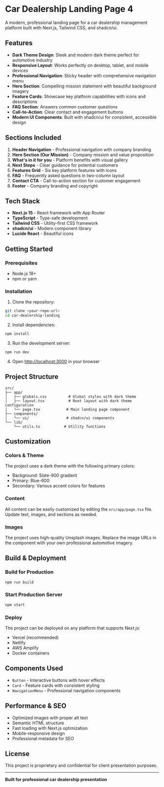 # Car Dealership Landing Page 4
A modern, professional landing page for a car dealership management platform built with Next.js, Tailwind CSS, and shadcn/ui.


## Features

- **Dark Theme Design**: Sleek and modern dark theme perfect for automotive industry
- **Responsive Layout**: Works perfectly on desktop, tablet, and mobile devices
- **Professional Navigation**: Sticky header with comprehensive navigation menu
- **Hero Section**: Compelling mission statement with beautiful background imagery
- **Feature Cards**: Showcase key platform capabilities with icons and descriptions
- **FAQ Section**: Answers common customer questions
- **Call-to-Action**: Clear contact and engagement buttons
- **Modern UI Components**: Built with shadcn/ui for consistent, accessible design

## Sections Included

1. **Header Navigation** - Professional navigation with company branding
2. **Hero Section (Our Mission)** - Company mission and value proposition
3. **What's in it for you** - Platform benefits with visual gallery
4. **Next Steps** - Clear guidance for potential customers
5. **Features Grid** - Six key platform features with icons
6. **FAQ** - Frequently asked questions in two-column layout
7. **Contact CTA** - Call-to-action section for customer engagement
8. **Footer** - Company branding and copyright

## Tech Stack

- **Next.js 15** - React framework with App Router
- **TypeScript** - Type-safe development
- **Tailwind CSS** - Utility-first CSS framework
- **shadcn/ui** - Modern component library
- **Lucide React** - Beautiful icons

## Getting Started

### Prerequisites

- Node.js 18+ 
- npm or yarn

### Installation

1. Clone the repository:
```bash
git clone <your-repo-url>
cd car-dealership-landing
```

2. Install dependencies:
```bash
npm install
```

3. Run the development server:
```bash
npm run dev
```

4. Open [http://localhost:3000](http://localhost:3000) in your browser

## Project Structure

```
src/
├── app/
│   ├── globals.css          # Global styles with dark theme
│   ├── layout.tsx           # Root layout with dark theme configuration
│   └── page.tsx            # Main landing page component
├── components/
│   └── ui/                 # shadcn/ui components
└── lib/
    └── utils.ts           # Utility functions
```

## Customization

### Colors & Theme
The project uses a dark theme with the following primary colors:
- Background: Slate-900 gradient
- Primary: Blue-600
- Secondary: Various accent colors for features

### Content
All content can be easily customized by editing the `src/app/page.tsx` file. Update text, images, and sections as needed.

### Images
The project uses high-quality Unsplash images. Replace the image URLs in the component with your own professional automotive imagery.

## Build & Deployment

### Build for Production
```bash
npm run build
```

### Start Production Server
```bash
npm start
```

### Deploy
The project can be deployed on any platform that supports Next.js:
- Vercel (recommended)
- Netlify
- AWS Amplify
- Docker containers

## Components Used

- `Button` - Interactive buttons with hover effects
- `Card` - Feature cards with consistent styling
- `NavigationMenu` - Professional navigation components

## Performance & SEO

- Optimized images with proper alt text
- Semantic HTML structure
- Fast loading with Next.js optimization
- Mobile-responsive design
- Professional metadata for SEO

## License

This project is proprietary and confidential for client presentation purposes.

---

**Built for professional car dealership presentation**
